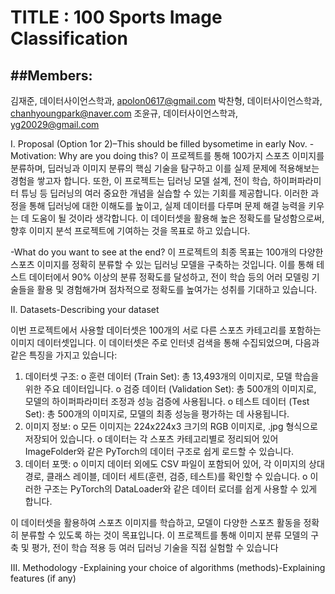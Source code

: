 # TITLE : 100 Sports Image Classification



##Members:
-------------
  김재준, 데이터사이언스학과, apolon0617@gmail.com
  박찬형, 데이터사이언스학과, chanhyoungpark@naver.com
  조윤규, 데이터사이언스학과, yg20029@gmail.com


I.	Proposal (Option 1or 2)–This should be filled bysometime in early Nov.
-Motivation: Why are you doing this?
이 프로젝트를 통해 100가지 스포츠 이미지를 분류하며, 딥러닝과 이미지 분류의 핵심 기술을 탐구하고 이를 실제 문제에 적용해보는 경험을 쌓고자 합니다. 또한, 이 프로젝트는 딥러닝 모델 설계, 전이 학습, 하이퍼파라미터 튜닝 등 딥러닝의 여러 중요한 개념을 실습할 수 있는 기회를 제공합니다.
이러한 과정을 통해 딥러닝에 대한 이해도를 높이고, 실제 데이터를 다루며 문제 해결 능력을 키우는 데 도움이 될 것이라 생각합니다. 이 데이터셋을 활용해 높은 정확도를 달성함으로써, 향후 이미지 분석 프로젝트에 기여하는 것을 목표로 하고 있습니다.

-What do you want to see at the end?
이 프로젝트의 최종 목표는 100개의 다양한 스포츠 이미지를 정확히 분류할 수 있는 딥러닝 모델을 구축하는 것입니다. 이를 통해 테스트 데이터에서 90% 이상의 분류 정확도를 달성하고, 전이 학습 등의 어러 모델링 기술들을 활용 및 경험해가며 점차적으로 정확도를 높여가는 성취를 기대하고 있습니다. 

II.	Datasets-Describing your dataset 

이번 프로젝트에서 사용할 데이터셋은 100개의 서로 다른 스포츠 카테고리를 포함하는 이미지 데이터셋입니다. 이 데이터셋은 주로 인터넷 검색을 통해 수집되었으며, 다음과 같은 특징을 가지고 있습니다:
1.	데이터셋 구조:
o	훈련 데이터 (Train Set): 총 13,493개의 이미지로, 모델 학습을 위한 주요 데이터입니다.
o	검증 데이터 (Validation Set): 총 500개의 이미지로, 모델의 하이퍼파라미터 조정과 성능 검증에 사용됩니다.
o	테스트 데이터 (Test Set): 총 500개의 이미지로, 모델의 최종 성능을 평가하는 데 사용됩니다.
2.	이미지 정보:
o	모든 이미지는 224x224x3 크기의 RGB 이미지로, .jpg 형식으로 저장되어 있습니다.
o	데이터는 각 스포츠 카테고리별로 정리되어 있어 ImageFolder와 같은 PyTorch의 데이터 구조로 쉽게 로드할 수 있습니다.
3.	데이터 포맷:
o	이미지 데이터 외에도 CSV 파일이 포함되어 있어, 각 이미지의 상대 경로, 클래스 레이블, 데이터 세트(훈련, 검증, 테스트)를 확인할 수 있습니다.
o	이러한 구조는 PyTorch의 DataLoader와 같은 데이터 로더를 쉽게 사용할 수 있게 합니다.

이 데이터셋을 활용하여 스포츠 이미지를 학습하고, 모델이 다양한 스포츠 활동을 정확히 분류할 수 있도록 하는 것이 목표입니다. 이 프로젝트를 통해 이미지 분류 모델의 구축 및 평가, 전이 학습 적용 등 여러 딥러닝 기술을 직접 실험할 수 있습니다


III.	Methodology -Explaining your choice of algorithms (methods)-Explaining features (if any)

